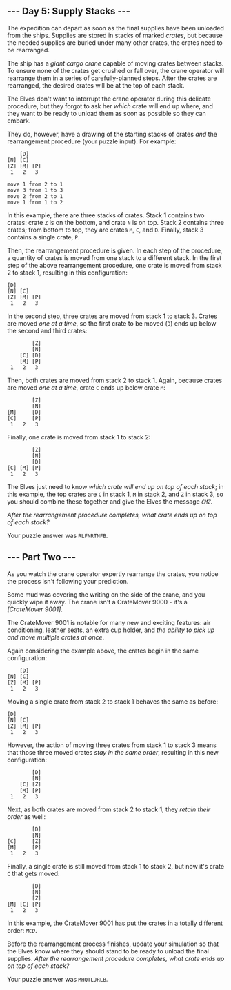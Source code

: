 ## \-\-- Day 5: Supply Stacks \-\--

The expedition can depart as soon as the final supplies have been
unloaded from the ships. Supplies are stored in stacks of marked
*crates*, but because the needed supplies are buried under many other
crates, the crates need to be rearranged.

The ship has a *giant cargo crane* capable of moving crates between
stacks. To ensure none of the crates get crushed or fall over, the crane
operator will rearrange them in a series of carefully-planned steps.
After the crates are rearranged, the desired crates will be at the top
of each stack.

The Elves don\'t want to interrupt the crane operator during this
delicate procedure, but they forgot to ask her *which* crate will end up
where, and they want to be ready to unload them as soon as possible so
they can embark.

They do, however, have a drawing of the starting stacks of crates *and*
the rearrangement procedure (your puzzle input). For example:

        [D]
    [N] [C]
    [Z] [M] [P]
     1   2   3

    move 1 from 2 to 1
    move 3 from 1 to 3
    move 2 from 2 to 1
    move 1 from 1 to 2

In this example, there are three stacks of crates. Stack 1 contains two
crates: crate `Z` is on the bottom, and crate `N` is on top. Stack 2
contains three crates; from bottom to top, they are crates `M`, `C`, and
`D`. Finally, stack 3 contains a single crate, `P`.

Then, the rearrangement procedure is given. In each step of the
procedure, a quantity of crates is moved from one stack to a different
stack. In the first step of the above rearrangement procedure, one crate
is moved from stack 2 to stack 1, resulting in this configuration:

    [D]
    [N] [C]
    [Z] [M] [P]
     1   2   3

In the second step, three crates are moved from stack 1 to stack 3.
Crates are moved *one at a time*, so the first crate to be moved (`D`)
ends up below the second and third crates:

            [Z]
            [N]
        [C] [D]
        [M] [P]
     1   2   3

Then, both crates are moved from stack 2 to stack 1. Again, because
crates are moved *one at a time*, crate `C` ends up below crate `M`:

            [Z]
            [N]
    [M]     [D]
    [C]     [P]
     1   2   3

Finally, one crate is moved from stack 1 to stack 2:

            [Z]
            [N]
            [D]
    [C] [M] [P]
     1   2   3

The Elves just need to know *which crate will end up on top of each
stack*; in this example, the top crates are `C` in stack 1, `M` in stack
2, and `Z` in stack 3, so you should combine these together and give the
Elves the message *`CMZ`*.

*After the rearrangement procedure completes, what crate ends up on top
of each stack?*

Your puzzle answer was `RLFNRTNFB`.

## \-\-- Part Two \-\--

As you watch the crane operator expertly rearrange the crates, you
notice the process isn\'t following your prediction.

Some mud was covering the writing on the side of the crane, and you
quickly wipe it away. The crane isn\'t a CrateMover 9000 - it\'s a
*[CrateMover
9001]*.

The CrateMover 9001 is notable for many new and exciting features: air
conditioning, leather seats, an extra cup holder, and *the ability to
pick up and move multiple crates at once*.

Again considering the example above, the crates begin in the same
configuration:

        [D]
    [N] [C]
    [Z] [M] [P]
     1   2   3

Moving a single crate from stack 2 to stack 1 behaves the same as
before:

    [D]
    [N] [C]
    [Z] [M] [P]
     1   2   3

However, the action of moving three crates from stack 1 to stack 3 means
that those three moved crates *stay in the same order*, resulting in
this new configuration:

            [D]
            [N]
        [C] [Z]
        [M] [P]
     1   2   3

Next, as both crates are moved from stack 2 to stack 1, they *retain
their order* as well:

            [D]
            [N]
    [C]     [Z]
    [M]     [P]
     1   2   3

Finally, a single crate is still moved from stack 1 to stack 2, but now
it\'s crate `C` that gets moved:

            [D]
            [N]
            [Z]
    [M] [C] [P]
     1   2   3

In this example, the CrateMover 9001 has put the crates in a totally
different order: *`MCD`*.

Before the rearrangement process finishes, update your simulation so
that the Elves know where they should stand to be ready to unload the
final supplies. *After the rearrangement procedure completes, what crate
ends up on top of each stack?*

Your puzzle answer was `MHQTLJRLB`.
